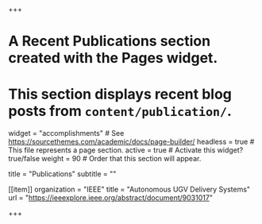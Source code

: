 +++
# A Recent Publications section created with the Pages widget.
# This section displays recent blog posts from `content/publication/`.

widget = "accomplishments"  # See https://sourcethemes.com/academic/docs/page-builder/
headless = true  # This file represents a page section.
active = true  # Activate this widget? true/false
weight = 90  # Order that this section will appear.

title = "Publications"
subtitle = ""

[[item]]
  organization = "IEEE"
  title = "Autonomous UGV Delivery Systems"
  url = "https://ieeexplore.ieee.org/abstract/document/9031017"


+++
